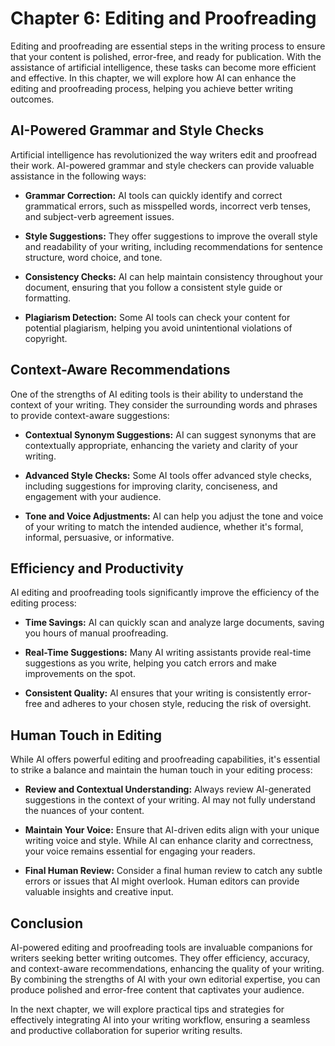 Chapter 6: Editing and Proofreading
===================================

Editing and proofreading are essential steps in the writing process to ensure that your content is polished, error-free, and ready for publication. With the assistance of artificial intelligence, these tasks can become more efficient and effective. In this chapter, we will explore how AI can enhance the editing and proofreading process, helping you achieve better writing outcomes.

AI-Powered Grammar and Style Checks
-----------------------------------

Artificial intelligence has revolutionized the way writers edit and proofread their work. AI-powered grammar and style checkers can provide valuable assistance in the following ways:

* **Grammar Correction:** AI tools can quickly identify and correct grammatical errors, such as misspelled words, incorrect verb tenses, and subject-verb agreement issues.

* **Style Suggestions:** They offer suggestions to improve the overall style and readability of your writing, including recommendations for sentence structure, word choice, and tone.

* **Consistency Checks:** AI can help maintain consistency throughout your document, ensuring that you follow a consistent style guide or formatting.

* **Plagiarism Detection:** Some AI tools can check your content for potential plagiarism, helping you avoid unintentional violations of copyright.

Context-Aware Recommendations
-----------------------------

One of the strengths of AI editing tools is their ability to understand the context of your writing. They consider the surrounding words and phrases to provide context-aware suggestions:

* **Contextual Synonym Suggestions:** AI can suggest synonyms that are contextually appropriate, enhancing the variety and clarity of your writing.

* **Advanced Style Checks:** Some AI tools offer advanced style checks, including suggestions for improving clarity, conciseness, and engagement with your audience.

* **Tone and Voice Adjustments:** AI can help you adjust the tone and voice of your writing to match the intended audience, whether it's formal, informal, persuasive, or informative.

Efficiency and Productivity
---------------------------

AI editing and proofreading tools significantly improve the efficiency of the editing process:

* **Time Savings:** AI can quickly scan and analyze large documents, saving you hours of manual proofreading.

* **Real-Time Suggestions:** Many AI writing assistants provide real-time suggestions as you write, helping you catch errors and make improvements on the spot.

* **Consistent Quality:** AI ensures that your writing is consistently error-free and adheres to your chosen style, reducing the risk of oversight.

Human Touch in Editing
----------------------

While AI offers powerful editing and proofreading capabilities, it's essential to strike a balance and maintain the human touch in your editing process:

* **Review and Contextual Understanding:** Always review AI-generated suggestions in the context of your writing. AI may not fully understand the nuances of your content.

* **Maintain Your Voice:** Ensure that AI-driven edits align with your unique writing voice and style. While AI can enhance clarity and correctness, your voice remains essential for engaging your readers.

* **Final Human Review:** Consider a final human review to catch any subtle errors or issues that AI might overlook. Human editors can provide valuable insights and creative input.

Conclusion
----------

AI-powered editing and proofreading tools are invaluable companions for writers seeking better writing outcomes. They offer efficiency, accuracy, and context-aware recommendations, enhancing the quality of your writing. By combining the strengths of AI with your own editorial expertise, you can produce polished and error-free content that captivates your audience.

In the next chapter, we will explore practical tips and strategies for effectively integrating AI into your writing workflow, ensuring a seamless and productive collaboration for superior writing results.

